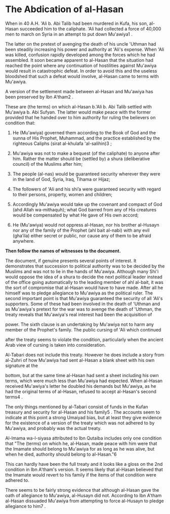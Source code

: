 The Abdication of al-Hasan
==========================

When in 40 A.H. 'Ali b. Abi Talib had been murdered in Kufa, his son,
al-Hasan succeeded him to the caliphate. 'Ali had collected a force of
40,000 men to march on Syria in an attempt to put down Mu'awiya1 .

The latter on the pretext of avenging the death of his uncle 'Uthman had
been steadily increasing his power and authority at 'Ali's expense. When
'Ali was killed, confusion rapidly developed among the forces which he
had assembled. It soon became apparent to al-Hasan that the situation
had reached the point where any continuation of hostilities against
Mu'awiya would result in catastrophic defeat. In order to avoid this and
the useless bloodshed that such a defeat would involve, al-Hasan came to
terms with Mu'awiya.

A version of the settlement made between al-Hasan and Mu'awiya has been
preserved by Ibn A'tham2 .

These are (the terms) on which al-Hasan b.'Ali b. Abi Talib settled with
Mu'awiya b. Abi Sufyan. The latter would make peace with the former
provided that he handed over to him authority for ruling the believers
on condition that:

1. He (Mu'awiya) governed them according to the Book of God and the
sunna of His Prophet, Muhammad, and the practice established by the
righteous Caliphs (sirat al-khulafa 'al-salihin)3 ;

2. Mu'awiya was not to make a bequest (of the caliphate) to anyone after
him. Rather the matter should be (settled by) a shura (deliberative
council) of the Muslims after him;

3. The people (al-nas) would be guaranteed security wherever they were
in the land of God, Syria, Iraq, Tihama or Hijaz;

4. The followers of 'Ali and his shi’a were guaranteed security with
regard to their persons, property, women and children;

5. Accordingly Mu'awiya would take up the covenant and compact of God
(ahd Allah wa-mithaquh); what God barred from any of His creatures would
be compensated by what He gave of His own accord;

6. He (Mu'awiya) would not oppress al-Hasan, nor his brother al-Husayn
nor any of the family of the Prophet (ahl bait al-nabi) with any evil
(gha’ila) either secret or public, nor cause any of them to be afraid
anywhere.

**Then follow the names of witnesses to the document.**

The document, if genuine presents several points of interest. It
demonstrates that succession to political authority was to be decided by
the Muslims and was not to lie in the hands of Mu'awiya. Although many
Shi'i would oppose the idea of a shura to decide the next political
leader instead of the office going automatically to the leading member
of ahl al-bait, it was the sort of compromise that al-Hasan would have
to have made. After all he himself was to pledge allegiance to Mu'awiya
as the political ruler. The second important point is that Mu'awiya
guaranteed the security of all 'Ali's supporters. Some of these had been
involved in the death of 'Uthman and as Mu'awiya's pretext for the war
was to avenge the death of 'Uthman, the treaty reveals that Mu'awiya's
real interest had been the acquisition of

power. The sixth clause is an undertaking by Mu'awiya not to harm any
member of the Prophet's family. The public cursing of 'Ali which
continued

after the treaty seems to violate the condition, particularly when the
ancient Arab view of cursing is taken into consideration.

Al-Tabari does not include this treaty. However he does include a story
from al-Zuhri of how Mu'awiya had sent al-Hasan a blank sheet with his
own signature at the

bottom, but at the same time al-Hasan had sent a sheet including his own
terms, which were much less than Mu'awiya had expected. When al-Hasan
received Mu'awiya's letter he doubled his demands but Mu'awiya, as he
had the original terms of al-Hasan, refused to accept al-Hasan's second
terms4 .

The only things mentioned by al-Tabari consist of funds in the Kufan
treasury and security for al-Hasan and his family5 . The accounts seem
to indicate at this point a strong Umaiyad bias, but at least they give
evidence for the existence of a version of the treaty which was not
adhered to by Mu'awiya, and probably was the actual treaty.

Al-lmama wa-l-siyasa attributed to Ibn Qutaiba includes only one
condition that "The (terms) on which he, al-Hasan, made peace with him
were that the Imamate should belong to Mu'awiya for as long as he was
alive, but when he died, authority should belong to al-Hasan."6

This can hardly have been the full treaty and it looks like a gloss on
the 2nd condition in Ibn A'tham's version. It seems likely that al-Hasan
believed that the Imamate would revert to his family if the items of
that condition were adhered to.

There seems to be fairly strong evidence that although al-Hasan gave the
oath of allegiance to Mu'awiya, al-Husayn did not. According to Ibn
A'tham al-Hasan dis­suaded Mu'awiya from attempting to force al-Husayn
to pledge allegiance to him7 .


